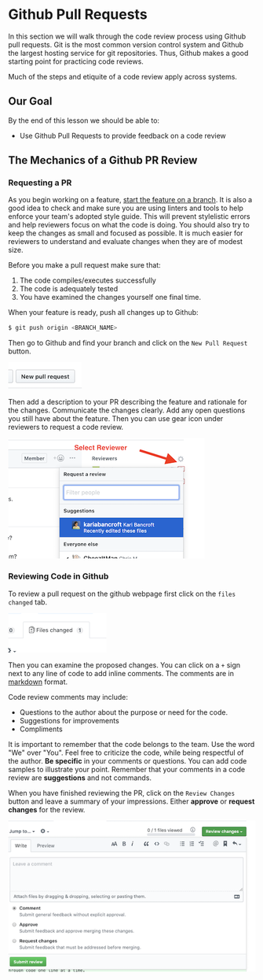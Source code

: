 # Github Pull Requests

In this section we will walk through the code review process using Github pull requests. Git is the most common version control system and Github the largest hosting service for git repositories. Thus, Github makes a good starting point for practicing code reviews.  

Much of the steps and etiquite of a code review apply across systems.

## Our Goal

By the end of this lesson we should be able to:

- Use Github Pull Requests to provide feedback on a code review

## The Mechanics of a Github PR Review

### Requesting a PR

As you begin working on a feature, [start the feature on a branch](https://www.git-tower.com/learn/git/faq/create-branch). It is also a good idea to check and make sure you are using linters and tools to help enforce your team's adopted style guide. This will prevent stylelistic errors and help reviewers focus on what the code is doing. You should also try to keep the changes as small and focused as possible. It is much easier for reviewers to understand and evaluate changes when they are of modest size.

Before you make a pull request make sure that:

1. The code compiles/executes successfully
1. The code is adequately tested
1. You have examined the changes yourself one final time.

When your feature is ready, push all changes up to Github:

```bash
$ git push origin <BRANCH_NAME>
```

Then go to Github and find your branch and click on the `New Pull Request` button.

![New Pull Request Button](/assets/code-reviews/new-pull-request.png)

Then add a description to your PR describing the feature and rationale for the changes.  Communicate the changes clearly.  Add any open questions you still have about the feature.  Then you can use gear icon under reviewers to request a code review.

![Request Code Review](/assets/code-reviews/request-reviewers.png)

### Reviewing Code in Github

To review a pull request on the github webpage first click on the `files changed` tab.  

![files changed tab](/assets/code-reviews/files-changed.png)

Then you can examine the proposed changes.  You can click on a `+` sign next to any line of code to add inline comments.  The comments are in [markdown](https://guides.github.com/features/mastering-markdown/) format.  

Code review comments may include:

- Questions to the author about the purpose or need for the code.
- Suggestions for improvements
- Compliments

It is important to remember that the code belongs to the team. Use the word "We" over "You". Feel free to criticize the code, while being respectful of the author.  **Be specific** in your comments or questions. You can add code samples to illustrate your point. Remember that your comments in a code review are **suggestions** and not commands.  

When you have finished reviewing the PR, click on the `Review Changes` button and leave a summary of your impressions. Either **approve** or **request changes** for the review.

![Review Changes Button and summary textbox](/assets/code-reviews/review-changes.png)
